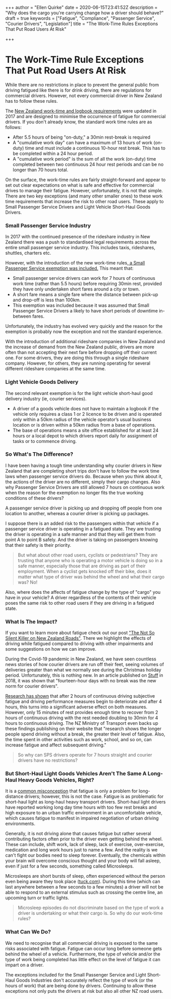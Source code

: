 +++
author = "Ellen Quirke"
date = 2020-06-15T23:41:52Z
description = "Why does the cargo you're carrying change how a driver should behave?"
draft = true
keywords = ["Fatigue", "Compliance", "Passenger Service", "Courier Drivers", "Legislation"]
title = "The Work-Time Rules Exceptions That Put Road Users At Risk"

+++
# The Work-Time Rule Exceptions That Put Road Users At Risk

While there are no restrictions in place to prevent the general public from driving fatigued like there is for drink driving, there are regulations for commercial drivers. However, not every commercial driver in New Zealand has to follow these rules.

The [New Zealand work-time and logbook requirements](https://www.nzta.govt.nz/commercial-driving/commercial-safety/work-time-and-logbook-requirements/) were updated in 2017 and are designed to minimise the occurrence of fatigue for commercial drivers. If you don't already know, the standard work time rules are as follows:

* After 5.5 hours of being "on-duty," a 30min rest-break is required
* A "cumulative work day" can have a maximum of 13 hours of work (on-duty) time and must include a continuous 10-hour rest break. This has to be completed within a 24 hour period.
* A "cumulative work period" is the sum of all the work (on-duty) time completed between two continuous 24 hour rest periods and can be no longer than 70 hours total.

On the surface, the work-time rules are fairly straight-forward and appear to set out clear expectations on what is safe and effective for commercial drives to manage their fatigue. However, unfortunately, it is not that simple. There are two key exceptions (and many other smaller ones) to these work time requirements that increase the risk to other road users. These apply to Small Passenger Service Drivers and Light Vehicle Short-Haul Goods Drivers.

### Small Passenger Service Industry

In 2017 with the continued presence of the rideshare industry in New Zealand there was a push to standardised legal requirements across the entire small passenger service industry. This includes taxis, rideshares, shuttles, charters etc.

However, with the introduction of the new work-time rules,[ a Small Passenger Service exemption was included.](https://www.nzta.govt.nz/assets/resources/small-passenger-services-guide/Small-passenger-services-guide.pdf) This meant that:

* Small passenger service drivers can work for 7 hours of continuous work time (rather than 5.5 hours) before requiring 30min rest, provided they have only undertaken short fares around a city or town.
* A short fare means a single fare where the distance between pick-up and drop-off is less than 100km.
* This exemption was included because it was assumed that Small Passenger Service Drivers a likely to have short periods of downtime in-between fares.

Unfortunately, the industry has evolved very quickly and the reason for the exemption is probably now the exception and not the standard experience.

With the introduction of additional rideshare companies in New Zealand and the increase of demand from the New Zealand public, drivers are more often than not accepting their next fare before dropping off their current one. For some drivers, they are doing this through a single rideshare company. However, for others, they are running operating for several different rideshare companies at the same time.

### Light Vehicle Goods Delivery

The second relevant exemption is for the light vehicle short-haul good delivery industry (ie, courier services).

* A driver of a goods vehicle does not have to maintain a logbook if the vehicle only requires a class 1 or 2 licence to be driven and is operated only within a 50km radius of the vehicle operator’s usual business location or is driven within a 50km radius from a base of operations.
* The base of operations means a site office established for at least 24 hours or a local depot to which drivers report daily for assignment of tasks or to commence driving.

### So What's The Difference?

I have been having a tough time understanding why courier drivers in New Zealand that are completing short trips don't have to follow the work time laws when passenger service drivers do. Because when you think about it, the actions of the driver are no different, simply their cargo changes. Also why Passenger Service Drivers are still allowed 7 hours on continuous work when the reason for the exemption no longer fits the true working conditions of these drivers?

A passenger service driver is picking up and dropping off people from one location to another, whereas a courier driver is picking up packages.

I suppose there is an added risk to the passengers within that vehicle if a passenger service driver is operating in a fatigued state. They are trusting the driver is operating in a safe manner and that they will get them from point A to point B safely. And the driver is taking on passengers knowing that their safety is their priority.

> But what about other road users, cyclists or pedestrians? They are trusting that anyone who is operating a motor vehicle is doing so in a safe manner, especially those that are driving as part of their employment. When a cyclist gets knocked off their bike, does it matter what type of driver was behind the wheel and what their cargo was? No!

Also, where does the affects of fatigue change by the type of "cargo" you have in your vehicle? A driver regardless of the contents of their vehicle poses the same risk to other road users if they are driving in a fatigued state.

### What Is The Impact?

If you want to learn more about fatigue check out our post ["The Not So Silent Killer on New Zealand Roads"](https://logmate.co.nz/blog/the-not-so-silent-killer-on-nz-roads/). There we highlight the effects of driving while fatigued compared to driving with other impairments and some suggestions on how we can improve.

During the Covid-19 pandemic in New Zealand, we have seen countless news stories of how courier drivers are run off their feet, seeing volumes of deliveries greater than what we normally see during the Christmas holiday period. Unfortunately, this is nothing new. In an article published on [Stuff](https://www.stuff.co.nz/business/better-business/104705738/long-days-no-annual-leave-no-breaks--courier-drivers-reveal-difficulties-of-job) in 2018, it was shown that "fourteen-hour days with no break was the new norm for courier drivers".

[Research has shown](https://www.sciencedirect.com/science/article/pii/S0022437514000048) that after 2 hours of continuous driving subjective fatigue and driving performance measures begin to deteriorate and after 4 hours, this turns into a significant adverse effect on both measures. However, only 15 minutes of rest provides enough time to recover from 2 hours of continuous driving with the rest needed doubling to 30min for 4 hours to continuous driving. The NZ Ministry of Transport even backs up these findings publishing on their website that "research shows the longer people spend driving without a break, the greater their level of fatigue. Also, the time spent in other activities such as work, school, and so on, can increase fatigue and affect subsequent driving."

> So why can SPS drivers operate for 7 hours straight and courier drivers have no restrictions?

### But Short-Haul Light Goods Vehicles Aren't The Same A Long-Haul Heavy Goods Vehicles, Right?

It is a [common misconception](https://www.tac.vic.gov.au/road-safety/safe-driving/tips-and-tools/fighting-fatigue) that fatigue is only a problem for long-distance drivers; however, this is not the case. Fatigue is as problematic for short-haul light as long-haul heavy transport drivers. Short-haul light drivers have reported working long day time hours with too few rest breaks and high exposure to an urban traffic environment in an uncomfortable vehicle, which causes fatigue to manifest in impaired negotiation of urban driving environments.

Generally, it is not driving alone that causes fatigue but rather several contributing factors often prior to the driver even getting behind the wheel. These can include, shift work, lack of sleep, lack of exercise, over-exercise, medication and long work hours just to name a few. And the reality is we can't fight our bodies need to sleep forever. Eventually, the chemicals within your brain will overcome conscious thought and your body will fall asleep, even if just for a few seconds, something called Microsleeps.

Microsleeps are short bursts of sleep, often experienced without the person even being aware they took place ([tuck.com](https://www.tuck.com/microsleep/)). During this time (which can last anywhere between a few seconds to a few minutes) a driver will not be able to respond to an external stimulus such as crossing the centre line, an upcoming turn or traffic lights.

> Microsleep episodes do not discriminate based on the type of work a driver is undertaking or what their cargo is. So why do our work-time rules?

### What Can We Do?

We need to recognise that all commercial driving is exposed to the same risks associated with fatigue. Fatigue can occur long before someone gets behind the wheel of a vehicle. Furthermore, the type of vehicle and/or the type of work being completed has little effect on the level of fatigue it can impart on a driver.

The exceptions included for the Small Passenger Service and Light Short-Haul Goods  Industries don't accurately reflect the type of work (or the hours of work) that are being done by drivers. Continuing to allow these exceptions not only puts the drivers at risk but also all other NZ road users.